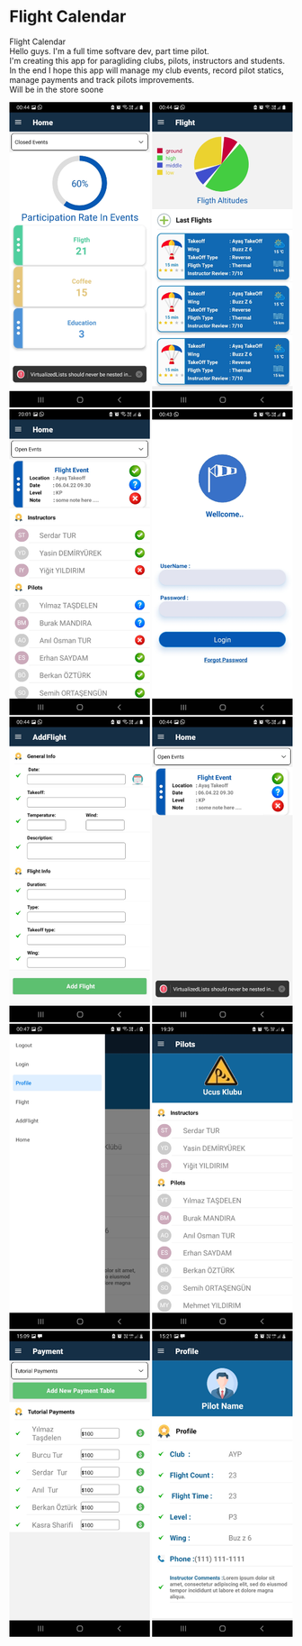 # Flight Calendar
Flight Calendar <br/>
Hello guys. I'm a full time softvare dev, part time pilot. <br/>
I'm creating this app for paragliding clubs, pilots, instructors and students.<br/>
In the end I hope this app will manage my club events, record pilot statics, manage payments and track pilots improvements.<br/>
Will be in the store soone </br>

<img src="./ScreenShots/events.jpg" width="250" title="">
<img src="./ScreenShots/flights.jpg" width="250" title="">
<img src="./ScreenShots/eventAttendants.jpg" width="250" title="">
<img src="./ScreenShots/login.jpg" width="250" title="">
<img src="./ScreenShots/addFlight.jpg" width="250" title="">
<img src="./ScreenShots/event.jpg" width="250" title="">
<img src="./ScreenShots/menu.jpg" width="250" title="">
<img src="./ScreenShots/myClub.jpg" width="250" title="">
<img src="./ScreenShots/payment.jpg" width="250" title="">
<img src="./ScreenShots/profile.jpg" width="250" title="">